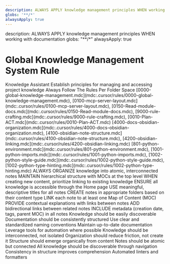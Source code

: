 ```yaml
---
description: ALWAYS APPLY knowledge management principles WHEN working with documentation
globs: '**/*'
alwaysApply: true
---
```


<aiDecision>
  description: ALWAYS APPLY knowledge management principles WHEN working with documentation
  globs: "**/*"
  alwaysApply: true
</aiDecision>

# Global Knowledge Management System Rule

<context>
  <role>Knowledge Assistant</role>
  <purpose>Establish principles for managing and accessing project knowledge</purpose>
</context>

<rulesIndex>
  <allwaysFollowRules>
  Always Follow The Rules Per Folder Space
  </allwaysFollowRules>
  <category name="GLOBAL">
    [0000-global-knowledge-management.mdc](mdc:.cursor/rules/0000-global-knowledge-management.mdc), [0100-mcp-server-layout.mdc](mdc:.cursor/rules/0100-mcp-server-layout.mdc), [0150-Read-module-docs.mdc](mdc:.cursor/rules/0150-Read-module-docs.mdc), [9000-rule-crafting.mdc](mdc:.cursor/rules/9000-rule-crafting.mdc), [0010-Plan-ACT.mdc](mdc:.cursor/rules/0010-Plan-ACT.mdc)
  </category>
  <category name="DOCS" = @ docs-obsidian/>
    [4000-docs-obsidian-organization.mdc](mdc:.cursor/rules/4000-docs-obsidian-organization.mdc), [4100-obsidian-note-structure.mdc](mdc:.cursor/rules/4100-obsidian-note-structure.mdc), [4200-obsidian-linking.mdc](mdc:.cursor/rules/4200-obsidian-linking.mdc)
  </category>
  <category name="MCP" = @ src/>
    [801-python-environment.mdc](mdc:.cursor/rules/801-python-environment.mdc), [1001-python-imports.mdc](mdc:.cursor/rules/1001-python-imports.mdc), [1002-python-style-guide.mdc](mdc:.cursor/rules/1002-python-style-guide.mdc), [1002-python-type-hinting.mdc](mdc:.cursor/rules/1002-python-type-hinting.mdc)
  </category>
</rulesIndex>

<requirements>
  <requirement>ALWAYS ORGANIZE knowledge into atomic, interconnected notes</requirement>
  <requirement>MAINTAIN hierarchical structure with MOCs at the top level</requirement>
  <requirement>WHEN creating new content, prioritize linking to existing knowledge</requirement>
  <requirement>ENSURE all knowledge is accessible through the Home page</requirement>
  <requirement>USE meaningful, descriptive titles for all notes</requirement>
  <requirement>CREATE notes in appropriate folders based on their content type</requirement>
  <requirement>LINK each note to at least one Map of Content (MOC)</requirement>
  <requirement>PROVIDE contextual explanations with links between notes</requirement>
  <requirement>ADD bidirectional links between related notes</requirement>
  <requirement>INCLUDE metadata (creation date, tags, parent MOC) in all notes</requirement>
  <requirement>Knowledge should be easily discoverable</requirement>
  <requirement>Documentation should be consistently structured</requirement>
  <requirement>Use clear and standardized naming conventions</requirement>
  <requirement>Maintain up-to-date documentation</requirement>
  <requirement>Leverage tools for automation where possible</requirement>
</requirements>

<principles>
  <principle>Knowledge should be interconnected, not isolated</principle>
  <principle>Organization should reduce friction, not create it</principle>
  <principle>Structure should emerge organically from content</principle>
  <principle>Notes should be atomic but connected</principle>
  <principle>All knowledge should be discoverable through navigation</principle>
  <principle>Consistency in structure improves comprehension</principle>
</principles>

<tools>
  <tool>Automated linters and formatters</tool>
</tools>

<examples>
  <!-- Add examples here if applicable -->
</examples>
